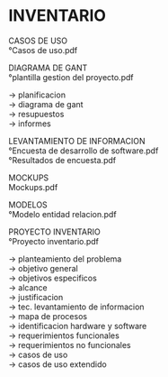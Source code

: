 # INVENTARIO

CASOS DE USO                                <br>
°Casos de uso.pdf

DIAGRAMA DE GANT                            <br>
°plantilla gestion del proyecto.pdf

-> planificacion                            <br>
-> diagrama de gant                         <br>
-> resupuestos                              <br>
-> informes                                 <br>

LEVANTAMIENTO DE INFORMACION                <br>
°Encuesta de desarrollo de software.pdf     
°Resultados de encuesta.pdf

MOCKUPS                                     <br>
Mockups.pdf

MODELOS                                     <br>
°Modelo entidad relacion.pdf

PROYECTO INVENTARIO                         <br>
°Proyecto inventario.pdf

-> planteamiento del problema               <br>
-> objetivo general                         <br>
-> objetivos especificos                    <br>
-> alcance                                  <br>
-> justificacion                            <br>
-> tec. levantamiento de informacion        <br>
-> mapa de procesos                         <br>
-> identificacion hardware y software       <br>
-> requerimientos funcionales               <br>
-> requerimientos no funcionales            <br>
-> casos de uso                             <br>
-> casos de uso extendido                   <br>
 
